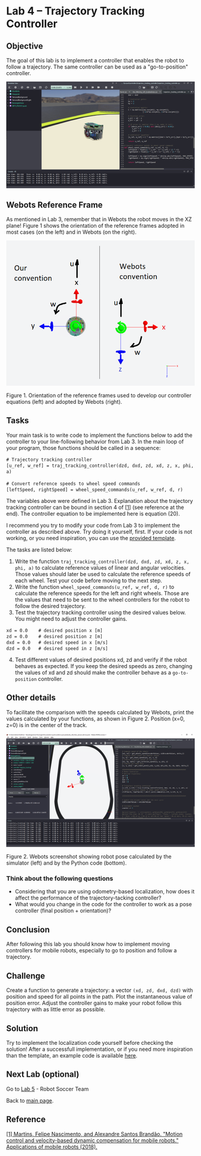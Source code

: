 # Lab 4 – Trajectory Tracking Controller

## Objective
The goal of this lab is to implement a controller that enables the robot to follow a trajectory. The same controller can be used as a "go-to-position" controller. 

![screenshot_Webots](../screenshot_Webots.png)

## Webots Reference Frame
As mentioned in Lab 3, remember that in Webots the robot moves in the XZ plane! Figure 1 shows the orientation of the reference frames adopted in most cases (on the left) and in Webots (on the right). 

![Webots Reference Frame](../Lab3/Reference_frame_convention.png) 

Figure 1. Orientation of the reference frames used to develop our controller equations (left) and adopted by Webots (right).

## Tasks
Your main task is to write code to implement the functions below to add the controller to your line-following behavior from Lab 3. In the main loop of your program, those functions should be called in a sequence:

```
# Trajectory tracking controller
[u_ref, w_ref] = traj_tracking_controller(dzd, dxd, zd, xd, z, x, phi, a)

# Convert reference speeds to wheel speed commands
[leftSpeed, rightSpeed] = wheel_speed_commands(u_ref, w_ref, d, r)
```

The variables above were defined in Lab 3. Explanation about the trajectory tracking controller can be bound in section 4 of [[1](https://www.intechopen.com/books/applications-of-mobile-robots/motion-control-and-velocity-based-dynamic-compensation-for-mobile-robots)] (see reference at the end). The controller equation to be implemented here is equation (20).

I recommend you try to modify your code from Lab 3 to implement the controller as described above. Try doing it yourself, first. If your code is not working, or you need inspiration, you can use the [provided template](../Lab4/lab4_template.py). 

The tasks are listed below:

1. Write the function `traj_tracking_controller(dzd, dxd, zd, xd, z, x, phi, a)` to calculate reference values of linear and angular velocities. Those values should later be used to calculate the reference speeds of each wheel. Test your code before moving to the next step.
2. Write the function `wheel_speed_commands(u_ref, w_ref, d, r)` to calculate the reference speeds for the left and right wheels. Those are the values that need to be sent to the wheel controllers for the robot to follow the desired trajectory.
3. Test the trajectory tracking controller using the desired values below. You might need to adjust the controller gains.
```
xd = 0.0	# desired position x [m]
zd = 0.0	# desired position z [m]
dxd = 0.0	# desired speed in x [m/s]
dzd = 0.0	# desired speed in z [m/s]
```
4. Test different values of desired positions xd, zd and verify if the robot behaves as expected. If you keep the desired speeds as zero, changing the values of xd and zd should make the controller behave as a `go-to-position` controller. 


## Other details

To facilitate the comparison with the speeds calculated by Webots, print the values calculated by your functions, as shown in Figure 2. Position (x=0, z=0) is in the center of the track.

![Robot pose in Webots](../Lab4/Webots_screenshot_line_following_world.png)

Figure 2. Webots screenshot showing robot pose calculated by the simulator (left) and by the Python code (bottom).


### Think about the following questions

* Considering that you are using odometry-based localization, how does it affect the performance of the trajectory-tacking controller?
* What would you change in the code for the controller to work as a pose controller (final position + orientation)?

## Conclusion
After following this lab you should know how to implement moving controllers for mobile robots, especially to go to position and follow a trajectory.

## Challenge
Create a function to generate a trajectory: a vector `(xd, zd, dxd, dzd)` with position and speed for all points in the path. Plot the instantaneous value of position error. Adjust the controller gains to make your robot follow this trajectory with as little error as possible. 

## Solution
Try to implement the localization code yourself before checking the solution! After a successfull implementation, or if you need more inspiration than the template, an example code is available [here](../Lab4/trajectory_tracking_controller.py).

## Next Lab (optional)
Go to [Lab 5](../Lab5/ReadMe.md) - Robot Soccer Team

Back to [main page](../README.md).

## Reference
[[1] Martins, Felipe Nascimento, and Alexandre Santos Brandão. "Motion control and velocity-based dynamic compensation for mobile robots." Applications of mobile robots (2018).](https://www.intechopen.com/books/applications-of-mobile-robots/motion-control-and-velocity-based-dynamic-compensation-for-mobile-robots)


